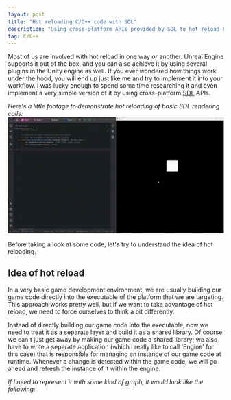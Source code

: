 ```yaml
---
layout: post
title: "Hot reloading C/C++ code with SDL"
description: "Using cross-platform APIs provided by SDL to hot reload C/C++ code."
tag: C/C++
---
```

Most of us are involved with hot reload in one way or another. Unreal Engine supports it out of the box, and you can also achieve it by using several plugins in the Unity engine as well. If you ever wondered how things work under the hood, you will end up just like me and try to implement it into your workflow. I was lucky enough to spend some time researching it and even implement a very simple version of it by using cross-platform [SDL](https://www.libsdl.org/) APIs.

_Here's a little footage to demonstrate hot reloading of basic SDL rendering calls:_
![Hot reload footage](https://github.com/iozsaygi/sdl-hot-reload/raw/main/Showcase/render-call-change.gif)

Before taking a look at some code, let's try to understand the idea of hot reloading.

## Idea of hot reload
In a very basic game development environment, we are usually building our game code directly into the executable of the platform that we are targeting. This approach works pretty well, but if we want to take advantage of hot reload, we need to force ourselves to think a bit differently.

Instead of directly building our game code into the executable, now we need to treat it as a separate layer and build it as a shared library. Of course we can't just get away by making our game code a shared library; we also have to write a separate application (which I really like to call 'Engine' for this case) that is responsible for managing an instance of our game code at runtime. Whenever a change is detected within the game code, we will go ahead and refresh the instance of it within the engine.

_If I need to represent it with some kind of graph, it would look like the following:_
